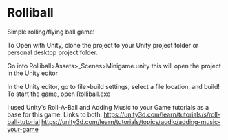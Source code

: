 # Rolliball
Simple rolling/flying ball game!

To Open with Unity, clone the project to your Unity project folder or personal desktop project folder.

Go into Rolliball>Assets>_Scenes>Minigame.unity 
this will open the project in the Unity editor

In the Unity editor, go to file>build settings, select a file location, and build!
To start the game, open Rolliball.exe

I used Unity's Roll-A-Ball and Adding Music to your Game tutorials as a base for this game. Links to both:
https://unity3d.com/learn/tutorials/s/roll-ball-tutorial
https://unity3d.com/learn/tutorials/topics/audio/adding-music-your-game
